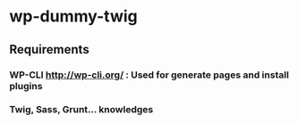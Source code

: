# wp-dummy-twig

## Requirements

### WP-CLI http://wp-cli.org/ : Used for generate pages and install plugins

### Twig, Sass, Grunt... knowledges

